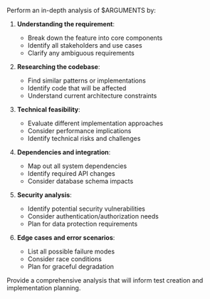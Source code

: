 Perform an in-depth analysis of $ARGUMENTS by:

1. **Understanding the requirement**:
   - Break down the feature into core components
   - Identify all stakeholders and use cases
   - Clarify any ambiguous requirements

2. **Researching the codebase**:
   - Find similar patterns or implementations
   - Identify code that will be affected
   - Understand current architecture constraints

3. **Technical feasibility**:
   - Evaluate different implementation approaches
   - Consider performance implications
   - Identify technical risks and challenges

4. **Dependencies and integration**:
   - Map out all system dependencies
   - Identify required API changes
   - Consider database schema impacts

5. **Security analysis**:
   - Identify potential security vulnerabilities
   - Consider authentication/authorization needs
   - Plan for data protection requirements

6. **Edge cases and error scenarios**:
   - List all possible failure modes
   - Consider race conditions
   - Plan for graceful degradation

Provide a comprehensive analysis that will inform test creation and implementation planning.